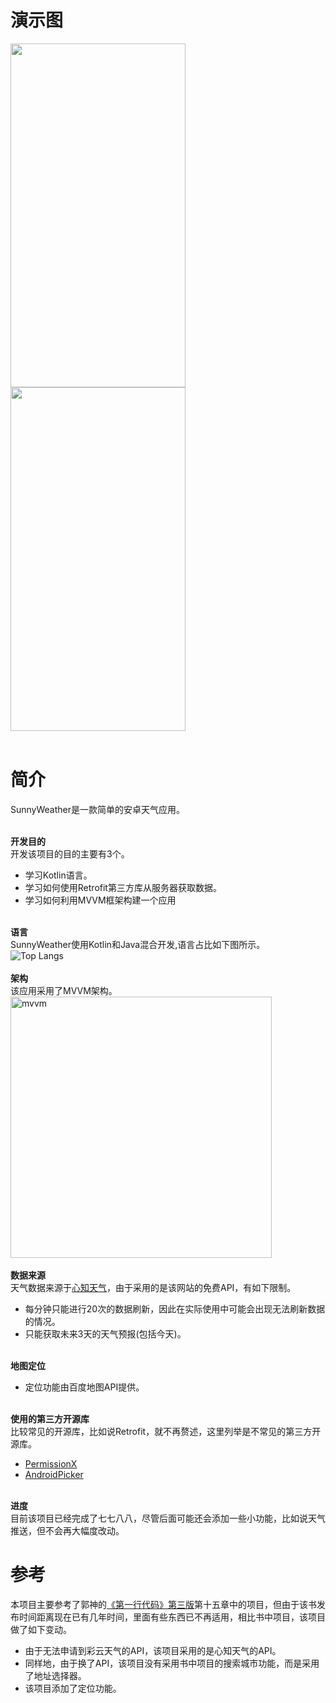 # 演示图
<img src="https://user-images.githubusercontent.com/65336599/139616040-bba91aab-4060-4eec-a887-a47d40ac56fa.gif" width="280" height="550"/>  <img src="https://user-images.githubusercontent.com/65336599/139671076-e6d0d377-f86e-4354-8842-2856cc93b488.gif" width="280" height="550"/></br></br>

# 简介
SunnyWeather是一款简单的安卓天气应用。</br></br>

**开发目的**</br>
开发该项目的目的主要有3个。
* 学习Kotlin语言。
* 学习如何使用Retrofit第三方库从服务器获取数据。
* 学习如何利用MVVM框架构建一个应用</br></br>


**语言**</br>
SunnyWeather使用Kotlin和Java混合开发,语言占比如下图所示。</br>
![Top Langs](https://github-readme-stats.vercel.app/api/top-langs/?username=DoubleYellowIce&exclude_repo=MagaCommunity)</br></br>
**架构**</br>
该应用采用了MVVM架构。</br>
<img width="418" alt="mvvm" src="https://user-images.githubusercontent.com/65336599/139617319-203e65f4-ec94-454a-8fb9-605937a1445d.png"></br></br>
**数据来源**</br>
天气数据来源于[心知天气](https://www.seniverse.com/)，由于采用的是该网站的免费API，有如下限制。</br>
* 每分钟只能进行20次的数据刷新，因此在实际使用中可能会出现无法刷新数据的情况。</br>
* 只能获取未来3天的天气预报(包括今天)。</br></br>


**地图定位**</br>
* 定位功能由百度地图API提供。</br></br>

**使用的第三方开源库**</br>
比较常见的开源库，比如说Retrofit，就不再赘述，这里列举是不常见的第三方开源库。
* [PermissionX](https://github.com/guolindev/PermissionX)
* [AndroidPicker](https://github.com/gzu-liyujiang/AndroidPicker)</br></br>

**进度**</br>
目前该项目已经完成了七七八八，尽管后面可能还会添加一些小功能，比如说天气推送，但不会再大幅度改动。

# 参考
本项目主要参考了郭神的[《第一行代码》第三版](https://item.jd.com/10026226142664.html)第十五章中的项目，但由于该书发布时间距离现在已有几年时间，里面有些东西已不再适用，相比书中项目，该项目做了如下变动。</br>
* 由于无法申请到彩云天气的API，该项目采用的是心知天气的API。
* 同样地，由于换了API，该项目没有采用书中项目的搜索城市功能，而是采用了地址选择器。
* 该项目添加了定位功能。
